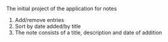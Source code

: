 The initial project of the application for notes

1. Add/remove entries
2. Sort by date added/by title
3. The note consists of a title, description and date of addition
